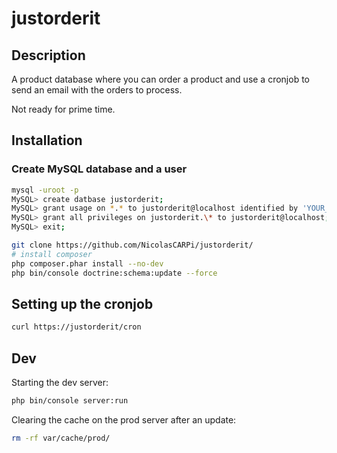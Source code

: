 # justorderit

## Description

A product database where you can order a product and use a cronjob to send an email with the orders to process.

Not ready for prime time.

## Installation

### Create MySQL database and a user

~~~bash
mysql -uroot -p
MySQL> create datbase justorderit;
MySQL> grant usage on *.* to justorderit@localhost identified by 'YOUR_PASSWORD';
MySQL> grant all privileges on justorderit.\* to justorderit@localhost;
MySQL> exit;
~~~

~~~bash
git clone https://github.com/NicolasCARPi/justorderit/
# install composer
php composer.phar install --no-dev
php bin/console doctrine:schema:update --force
~~~

## Setting up the cronjob

~~~bash
curl https://justorderit/cron
~~~

## Dev

Starting the dev server:

~~~bash
php bin/console server:run
~~~

Clearing the cache on the prod server after an update:

~~~bash
rm -rf var/cache/prod/
~~~
